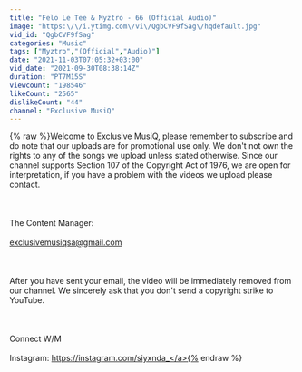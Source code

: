 ```yaml
---
title: "Felo Le Tee & Myztro - 66 (Official Audio)"
image: "https:\/\/i.ytimg.com\/vi\/QgbCVF9fSag\/hqdefault.jpg"
vid_id: "QgbCVF9fSag"
categories: "Music"
tags: ["Myztro","(Official","Audio)"]
date: "2021-11-03T07:05:32+03:00"
vid_date: "2021-09-30T08:38:14Z"
duration: "PT7M15S"
viewcount: "198546"
likeCount: "2565"
dislikeCount: "44"
channel: "Exclusive MusiQ"
---
```

{% raw %}Welcome to Exclusive MusiQ, please remember to subscribe and do note that our uploads are for promotional use only. We don't not own the rights to any of the songs we upload unless stated otherwise. Since our channel supports Section 107 of the Copyright Act of 1976, we are open for interpretation, if you have a problem with the videos we upload please contact.<br /><br /><br /><br />The Content Manager:<br /><br />exclusivemusiqsa@gmail.com <br /><br /><br /><br />After you have sent your email, the video will be immediately removed from our channel. We sincerely ask that you don't send a copyright strike to YouTube.<br /><br /><br /><br />Connect W/M <br /><br />Instagram: <a rel="nofollow" target="blank" href="https://instagram.com/siyxnda_">https://instagram.com/siyxnda_</a>{% endraw %}
